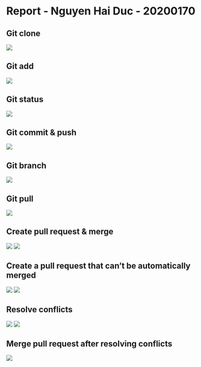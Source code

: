 # Report - Nguyen Hai Duc - 20200170

## Git clone

![](./images/clone.png)

## Git add

![](./images/add.png)

## Git status

![](./images/status.png)

## Git commit & push

![](./images/commit-push.png)

## Git branch

![](./images/branch.png)

## Git pull

![](./images/pull.png)

## Create pull request & merge

![](./images/pull-request.png)
![](./images/merge.png)

## Create a pull request that can’t be automatically merged

![](./images/pull-request-conflict.png)
![](./images/pull-request-conflict-2.png)

## Resolve conflicts

![](./images/resolve-conflict.png)
![](./images/resolve-conflict-2.png)

## Merge pull request after resolving conflicts

![](./images/merge-2.png)
